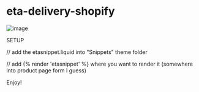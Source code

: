 # eta-delivery-shopify

![image](https://user-images.githubusercontent.com/1571083/201982134-fdebf9bd-9a42-4641-9614-72e8ed0af2a1.png)

SETUP

// add the etasnippet.liquid into "Snippets" theme folder

// add {% render 'etasnippet' %} where you want to render it (somewhere into product page form I guess)

Enjoy!
